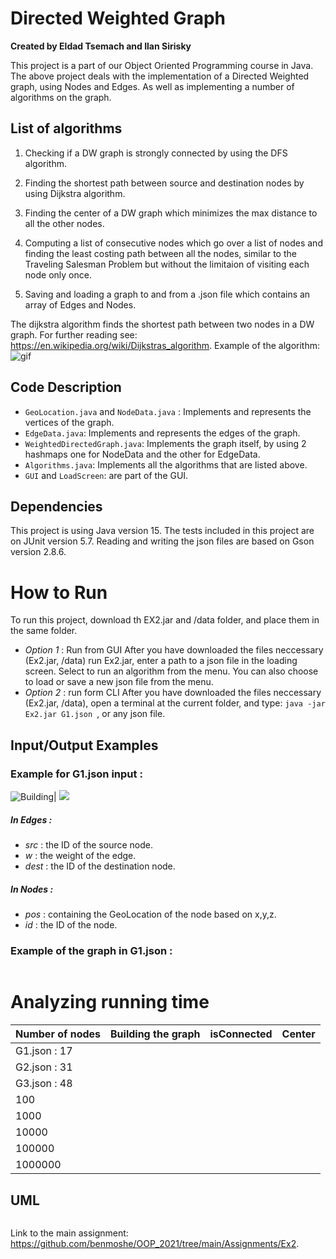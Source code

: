 # Directed Weighted Graph
**Created by Eldad Tsemach and Ilan Sirisky**
 
This project is a part of our Object Oriented Programming course in Java.
The above project deals with the implementation of a Directed Weighted graph, using Nodes and Edges.
As well as implementing a number of algorithms on the graph.

## List of algorithms
1. Checking if a DW graph is strongly connected by using the DFS algorithm.

2. Finding the shortest path between source and destination nodes by using Dijkstra algorithm.

3. Finding the center of a DW graph which minimizes the max distance to all the other nodes.
4. Computing a list of consecutive nodes which go over a list of nodes and finding the least costing path between all the nodes,
        similar to the Traveling Salesman Problem but without the limitaion of visiting each node only once.
5. Saving and loading a graph to and from a .json file which contains an array of Edges and Nodes.

The dijkstra algorithm finds the shortest path between two nodes in a DW graph.
For further reading see: https://en.wikipedia.org/wiki/Dijkstras_algorithm.
Example of the algorithm:
![gif](https://upload.wikimedia.org/wikipedia/commons/thumb/5/57/Dijkstra_Animation.gif/220px-Dijkstra_Animation.gif)


## Code Description
- `GeoLocation.java` and `NodeData.java` : Implements and represents the vertices of the graph.
- `EdgeData.java`: Implements and represents the edges of the graph.
- `WeightedDirectedGraph.java`: Implements the graph itself, by using 2 hashmaps one for NodeData and the other for EdgeData.
- `Algorithms.java`: Implements all the algorithms that are listed above.
- `GUI` and `LoadScreen`: are part of the GUI.


## Dependencies
This project is using Java version 15.
The tests included in this project are on JUnit version 5.7.
Reading and writing the json files are based on Gson version 2.8.6.

# How to Run
To run this project, download th EX2.jar and /data folder, and place them in the same folder.
- *Option 1* : Run from GUI
After you have downloaded the files neccessary (Ex2.jar, /data) run Ex2.jar, enter a path to a json file in the loading screen.
Select to run an algorithm from the menu.
You can also choose to load or save a new json file from the menu.
- *Option 2* : run form CLI
After you have downloaded the files neccessary (Ex2.jar, /data), open a terminal at the current folder, and type:
`java -jar Ex2.jar G1.json `, or any json file.

## Input/Output Examples
### Example for G1.json input :
![Building](https://i.imgur.com/Xl0jAQl.png)| ![](https://i.imgur.com/xZjCTM0.png)
##### In Edges :
- *src* : the ID of the source node.
- *w* : the weight of the edge.
- *dest* : the ID of the destination node.

##### In Nodes :
- *pos* : containing the GeoLocation of the node based on x,y,z.
- *id* : the ID of the node.

### Example of the graph in G1.json :
![]()



# Analyzing running time
|Number of nodes|Building the graph|isConnected|Center|
|---------|---------|---------|---------|
|G1.json : 17| | | | |
|G2.json : 31| | | | |
|G3.json : 48| | | | |
|100| | | | |
|1000| | | | |
|10000| | | | |
|100000| | | | |
|1000000| | | | |



## UML
![]()

Link to the main assignment: https://github.com/benmoshe/OOP_2021/tree/main/Assignments/Ex2.
